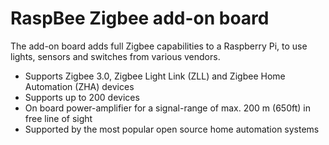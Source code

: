 <!--
---
name: RaspBee
class: board
type: iot,radio
formfactor: Custom
manufacturer: dresden elektronik
collected: Other
description: A Zigbee add-on board for the Raspberry Pi
url: https://phoscon.de/raspbee
github: https://github.com/dresden-elektronik/deconz-rest-plugin
buy: https://phoscon.de/raspbee#buy
image: 'dresden-elektronik-raspbee.png'
pincount: 12
eeprom: no
power:
  '2':
ground:
  '6':
  '9':
pin:
  '8':
    name: TXD
    mode: UART
  '10':
    name: RXD
    mode: UART
  '11':
    name: RESET
    mode: input
    active: low
  '12':
    name: SW1
    mode: GPIO
-->
# RaspBee Zigbee add-on board

The add-on board adds full Zigbee capabilities to a Raspberry Pi, to use lights, sensors and switches from various vendors.

* Supports Zigbee 3.0, Zigbee Light Link (ZLL) and Zigbee Home Automation (ZHA) devices
* Supports up to 200 devices
* On board power-amplifier for a signal-range of max. 200 m (650ft) in free line of sight
* Supported by the most popular open source home automation systems
